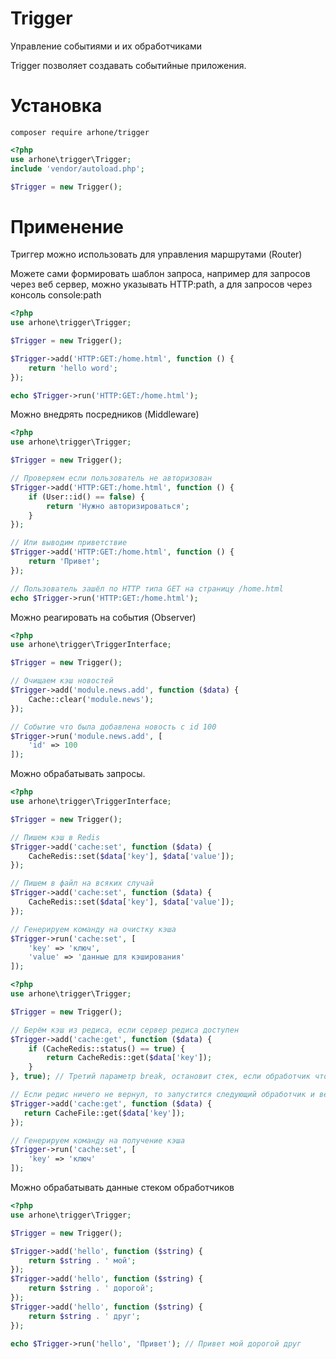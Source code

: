 # Trigger
Управление событиями и их обработчиками

Trigger позволяет создавать событийные приложения.

# Установка

```composer require arhone/trigger```

```php
<?php
use arhone\trigger\Trigger;
include 'vendor/autoload.php';

$Trigger = new Trigger();
```

# Применение
Триггер можно использовать для управления маршрутами (Router)

Можете сами формировать шаблон запроса, например для запросов через веб сервер, можно указывать HTTP:path, 
а для запросов через консоль console:path 

```php
<?php
use arhone\trigger\Trigger;

$Trigger = new Trigger();

$Trigger->add('HTTP:GET:/home.html', function () {
    return 'hello word'; 
});

echo $Trigger->run('HTTP:GET:/home.html');
```
 
Можно внедрять посредников (Middleware)

```php
<?php
use arhone\trigger\Trigger;

$Trigger = new Trigger();

// Проверяем если пользователь не авторизован
$Trigger->add('HTTP:GET:/home.html', function () {
    if (User::id() == false) {
        return 'Нужно авторизироваться';
    }
});

// Или выводим приветствие
$Trigger->add('HTTP:GET:/home.html', function () {
    return 'Привет'; 
});

// Пользователь зашёл по HTTP типа GET на страницу /home.html
echo $Trigger->run('HTTP:GET:/home.html');
``` 

Можно реагировать на события (Observer)

```php
<?php
use arhone\trigger\TriggerInterface;

$Trigger = new Trigger();

// Очищаем кэш новостей
$Trigger->add('module.news.add', function ($data) {
    Cache::clear('module.news');
});

// Событие что была добавлена новость с id 100
$Trigger->run('module.news.add', [
    'id' => 100
]);
``` 
 
Можно обрабатывать запросы.

```php
<?php
use arhone\trigger\TriggerInterface;

$Trigger = new Trigger();

// Пишем кэш в Redis
$Trigger->add('cache:set', function ($data) {
    CacheRedis::set($data['key'], $data['value']);
});

// Пишем в файл на всяких случай
$Trigger->add('cache:set', function ($data) {
    CacheRedis::set($data['key'], $data['value']);
});

// Генерируем команду на очистку кэша
$Trigger->run('cache:set', [
    'key' => 'ключ', 
    'value' => 'данные для кэширования'
]);
``` 

```php
<?php
use arhone\trigger\Trigger;

$Trigger = new Trigger();

// Берём кэш из редиса, если сервер редиса доступен
$Trigger->add('cache:get', function ($data) {
    if (CacheRedis::status() == true) {
        return CacheRedis::get($data['key']);    
    }
}, true); // Третий параметр break, остановит стек, если обработчик что то вернул (не null)

// Если редис ничего не вернул, то запустится следующий обработчик и вернёт кэш из файла
$Trigger->add('cache:get', function ($data) {
   return CacheFile::get($data['key']);
});

// Генерируем команду на получение кэша
$Trigger->run('cache:set', [
    'key' => 'ключ'
]);
``` 

Можно обрабатывать данные стеком обработчиков
```php
<?php
use arhone\trigger\Trigger;

$Trigger = new Trigger();

$Trigger->add('hello', function ($string) {
    return $string . ' мой';
});
$Trigger->add('hello', function ($string) {
    return $string . ' дорогой';
});
$Trigger->add('hello', function ($string) {
    return $string . ' друг';
});

echo $Trigger->run('hello', 'Привет'); // Привет мой дорогой друг
``` 